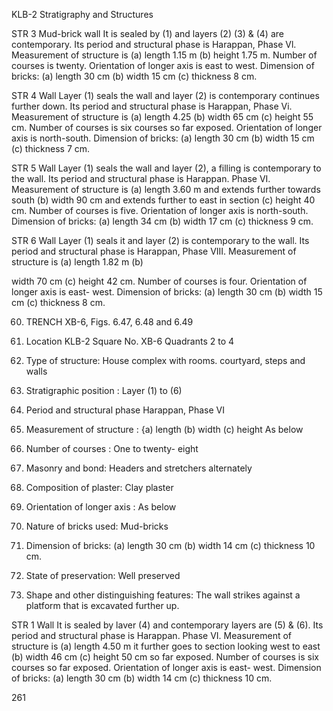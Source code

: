 KLB-2 Stratigraphy and Structures

STR 3 Mud-brick wall It is sealed by (1)
and layers (2) (3) & (4) are
contemporary. Its period and
structural phase is Harappan,
Phase Vl. Measurement of
structure is (a) length 1.15 m (b)
height 1.75 m. Number of
courses is twenty. Orientation of
longer axis is east to west.
Dimension of bricks: (a) length
30 cm (b) width 15 cm (c)
thickness 8 cm.

STR 4 Wall Layer (1) seals the wall and
layer (2) is contemporary
continues further down. Its
period and structural phase is
Harappan, Phase Vi.
Measurement of structure is (a)
length 4.25 (b) width 65 cm (c)
height 55 cm. Number of courses
is six courses so far exposed.
Orientation of longer axis is
north-south. Dimension of bricks:
(a) length 30 cm (b) width 15 cm
(c) thickness 7 cm.

STR 5 Wall Layer (1) seals the wall and
layer (2), a filling is contemporary
to the wall. Its period and
structural phase is Harappan.
Phase VI. Measurement of
structure is (a) length 3.60 m and
extends further towards south (b)
width 90 cm and extends further
to east in section (c) height 40
cm. Number of courses is five.
Orientation of longer axis is
north-south. Dimension of
bricks: (a) length 34 cm (b) width
17 cm (c) thickness 9 cm.

STR 6 Wall Layer (1) seals it and layer (2)
is contemporary to the wall. Its period
and structural phase is Harappan,
Phase VIII. Measurement of
structure is (a) length 1.82 m (b)

width 70 cm (c) height 42 cm.
Number of courses is four.
Orientation of longer axis is east-
west. Dimension of bricks: (a) length
30 cm (b) width 15 cm (c) thickness
8 cm.

60. TRENCH XB-6, Figs. 6.47, 6.48 and
6.49

1. Location KLB-2 Square No. XB-6
Quadrants 2 to 4
2. Type of structure: House complex with
rooms. courtyard, steps and walls
3. Stratigraphic position : Layer (1) to (6)
4. Period and structural phase
Harappan, Phase VI
5. Measurement of structure : {a) length
(b) width (c) height As below
6. Number of courses : One to twenty-
eight
7. Masonry and bond: Headers and
stretchers alternately
8. Composition of plaster: Clay plaster
9. Orientation of longer axis : As below
10. Nature of bricks used: Mud-bricks
11. Dimension of bricks: (a) length 30
cm (b) width 14 cm (c) thickness
10 cm.
12. State of preservation: Well
preserved
13. Shape and other distinguishing
features: The wall strikes against a
platform that is excavated further up.

STR 1 Wall It is sealed by laver (4) and
contemporary layers are (5) & (6).
Its period and structural phase
is Harappan. Phase VI.
Measurement of structure is (a)
length 4.50 m it further goes to
section looking west to east (b)
width 46 cm (c) height 50 cm so
far exposed. Number of courses
is six courses so far exposed.
Orientation of longer axis is east-
west. Dimension of bricks: (a)
length 30 cm (b) width 14 cm (c)
thickness 10 cm.

261